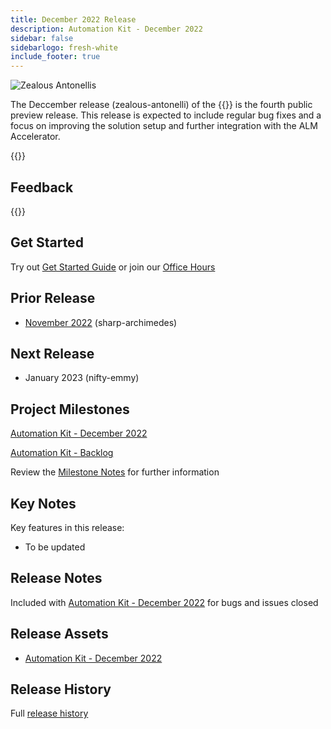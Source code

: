 ```yaml
---
title: December 2022 Release
description: Automation Kit - December 2022
sidebar: false
sidebarlogo: fresh-white
include_footer: true
---
```


<div class="optional">

![Zealous Antonellis](/images/zealous-antonelli.png)

The Deccember release (zealous-antonelli) of the {{<product-name>}} is the fourth public preview release. This release is expected to include regular bug fixes and a focus on improving the solution setup and further integration with the ALM Accelerator.

</div>

<div class="optional">

{{<presentationStyles>}}

## Feedback

{{<questions name="/releases/december-2022.json" completed="Thank you for providing feedback" showNavigationButtons=false >}}

</div>

<div class="optional">

## Get Started

Try out [Get Started Guide](/get-started) or join our [Office Hours](/office-hours)

## Prior Release

- [November 2022](/releases/november-2022) (sharp-archimedes)

## Next Release

- January 2023 (nifty-emmy)

## Project Milestones

[Automation Kit - December 2022](https://github.com/orgs/microsoft/projects/486/views/5)

[Automation Kit - Backlog](https://github.com/orgs/microsoft/projects/486/views/1)

Review the [Milestone Notes](/releases/milestones) for further information

## Key Notes

Key features in this release:

- To be updated

## Release Notes

Included with [Automation Kit - December 2022](https://github.com/microsoft/powercat-automation-kit/releases/tag/AutomationKit-December2022) for bugs and issues closed

## Release Assets

- [Automation Kit - December 2022](https://github.com/microsoft/powercat-automation-kit/releases/tag/AutomationKit-December2022)

## Release History

Full [release history](/releases)

</div>
